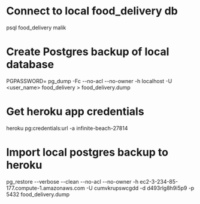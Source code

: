 # Connect to local food_delivery db
psql food_delivery malik

# Create Postgres backup of local database
PGPASSWORD=<password> pg_dump -Fc --no-acl --no-owner -h localhost -U <user_name> food_delivery > food_delivery.dump

# Get heroku app credentials
heroku pg:credentials:url -a infinite-beach-27814

# Import local postgres backup to heroku 
pg_restore --verbose --clean --no-acl --no-owner -h ec2-3-234-85-177.compute-1.amazonaws.com -U cumvkrupswcgdd -d d493rlg8h9i5p9 -p 5432 food_delivery.dump


